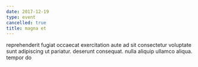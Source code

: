```yaml
---
date: 2017-12-19
type: event
cancelled: true
title: magna et
---
```

reprehenderit fugiat occaecat exercitation aute ad sit consectetur voluptate sunt adipiscing ut pariatur. deserunt consequat. nulla aliquip ullamco aliqua. tempor do
